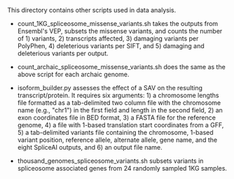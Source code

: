 This directory contains other scripts used in data analysis.

- count_1KG_spliceosome_missense_variants.sh takes the outputs from Ensembl's VEP, subsets the missense variants, and counts the number of 1) variants, 2) transcripts affected, 3) damaging variants per PolyPhen, 4) deleterious variants per SIFT, and 5) damaging and deleterious variants per output.

- count_archaic_spliceosome_missense_variants.sh does the same as the above script for each archaic genome.

- isoform_builder.py assesses the effect of a SAV on the resulting transcript/protein. It requires six arguments: 1) a chromosome lengths file formatted as a tab-delimited two column file with the chromosome name (e.g., "chr1") in the first field and length in the second field, 2) an exon coordinates file in BED format, 3) a FASTA file for the reference genome, 4) a file with 1-based translation start coordinates from a GFF, 5) a tab-delimited variants file containing the chromosome, 1-based variant position, reference allele, alternate allele, gene name, and the eight SpliceAI outputs, and 6) an output file name.

- thousand_genomes_spliceosome_variants.sh subsets variants in spliceosome associated genes from 24 randomly sampled 1KG samples.
